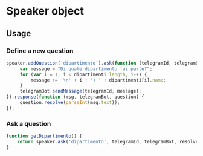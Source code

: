 # Speaker object

## Usage
### Define a new question

```js
speaker.addQuestion('dipartimento').ask(function (telegramId, telegramBot, question) {
     var message = "Di quale dipartimento fai parte?";
     for (var i = 1; i < dipartimenti.length; i++) {
         message += '\n' + i + ') ' + dipartimenti[i].name;
     }
     telegramBot.sendMessage(telegramId, message);
}).response(function (msg, telegramBot, question) {
     question.resolve(parseInt(msg.text));
});
```

### Ask a question

```js
function getDipartimento() {
    return speaker.ask('dipartimento', telegramId, telegramBot, resolve, reject);
}
```
